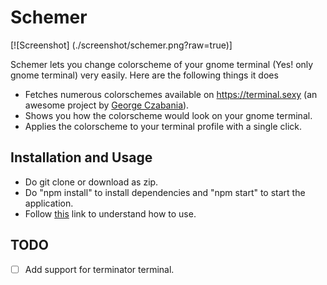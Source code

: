 # Schemer

[![Screenshot] (./screenshot/schemer.png?raw=true)]

Schemer lets you change colorscheme of your gnome terminal (Yes! only gnome terminal) very easily. Here are the following things it does

- Fetches numerous colorschemes available on https://terminal.sexy (an awesome project by [George Czabania]).
- Shows you how the colorscheme would look on your gnome terminal.
- Applies the colorscheme to your terminal profile with a single click.

## Installation and Usage

- Do git clone <link> or download as zip.
- Do "npm install" to install dependencies and "npm start" to start the application.
- Follow [this] link to understand how to use. 

## TODO
- [ ] Add support for terminator terminal.

[George Czabania]: https://github.com/stayradiated
[this]: https://vimeo.com/230783127
